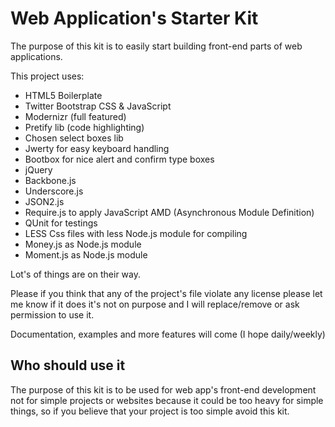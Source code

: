 Web Application's Starter Kit
=============================

The purpose of this kit is to easily start building front-end parts of web applications.

This project uses:

* HTML5 Boilerplate
* Twitter Bootstrap CSS & JavaScript
* Modernizr (full featured)
* Pretify lib (code highlighting)
* Chosen select boxes lib
* Jwerty for easy keyboard handling
* Bootbox for nice alert and confirm type boxes
* jQuery
* Backbone.js
* Underscore.js
* JSON2.js
* Require.js to apply JavaScript AMD (Asynchronous Module Definition)
* QUnit for testings
* LESS Css files with less Node.js module for compiling
* Money.js as Node.js module
* Moment.js as Node.js module


Lot's of things are on their way.

Please if you think that any of the project's file violate any license please let me know if it does it's not on purpose and I will replace/remove or ask permission to use it.


Documentation, examples and more features will come (I hope daily/weekly)

Who should use it
-----------------

The purpose of this kit is to be used for web app's front-end development not for simple projects or websites because it could be too heavy for simple things, so if you believe that your project is too simple avoid this kit.